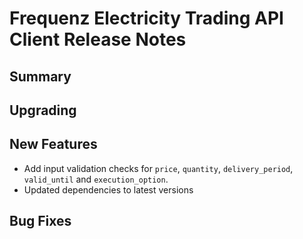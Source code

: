 # Frequenz Electricity Trading API Client Release Notes

## Summary

<!-- Here goes a general summary of what this release is about -->

## Upgrading

<!-- Here goes notes on how to upgrade from previous versions, including deprecations and what they should be replaced with -->

## New Features

- Add input validation checks for `price`, `quantity`, `delivery_period`, `valid_until` and `execution_option`.
- Updated dependencies to latest versions

## Bug Fixes

<!-- Here goes notable bug fixes that are worth a special mention or explanation -->
